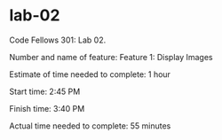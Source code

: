 # lab-02
Code Fellows 301: Lab 02.

Number and name of feature: 
Feature 1: Display Images

Estimate of time needed to complete: 1 hour

Start time: 2:45 PM

Finish time: 3:40 PM

Actual time needed to complete: 55 minutes

